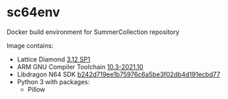 # sc64env


Docker build environment for SummerCollection repository

Image contains:
- Lattice Diamond [3.12 SP1](https://www.latticesemi.com/en/Products/DesignSoftwareAndIP/FPGAandLDS/LatticeDiamond)
- ARM GNU Compiler Toolchain [10.3-2021.10](https://developer.arm.com/tools-and-software/open-source-software/developer-tools/gnu-toolchain/gnu-rm/downloads)
- Libdragon N64 SDK [b242d719ee1b75976c6a5be3f02db4d191ecbd77](https://github.com/DragonMinded/libdragon/commit/b242d719ee1b75976c6a5be3f02db4d191ecbd77)
- Python 3 with packages:
  - Pillow
